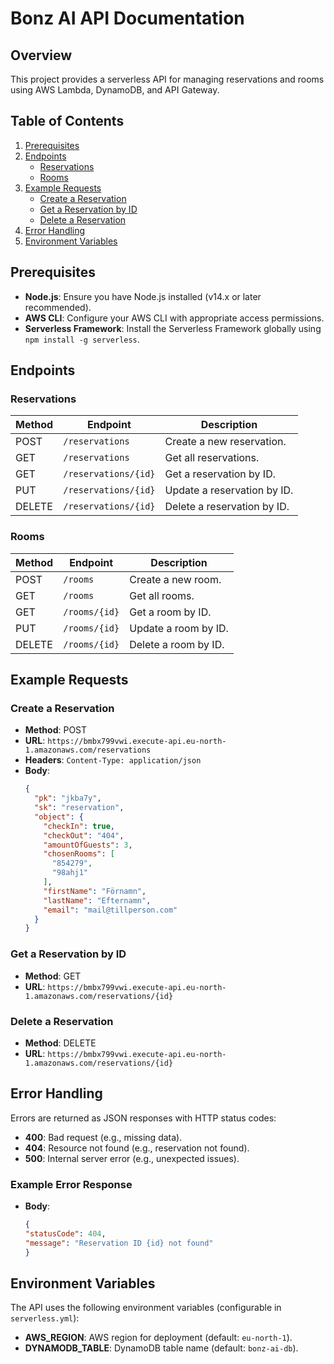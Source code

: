 # Bonz AI API Documentation

## Overview

This project provides a serverless API for managing reservations and rooms using AWS Lambda, DynamoDB, and API Gateway.

## Table of Contents

1. [Prerequisites](#prerequisites)
2. [Endpoints](#endpoints)
   - [Reservations](#reservations)
   - [Rooms](#rooms)
3. [Example Requests](#example-requests)
   - [Create a Reservation](#create-a-reservation)
   - [Get a Reservation by ID](#get-a-reservation-by-id)
   - [Delete a Reservation](#delete-a-reservation)
4. [Error Handling](#error-handling)
5. [Environment Variables](#environment-variables)

## Prerequisites

- **Node.js**: Ensure you have Node.js installed (v14.x or later recommended).
- **AWS CLI**: Configure your AWS CLI with appropriate access permissions.
- **Serverless Framework**: Install the Serverless Framework globally using `npm install -g serverless`.

## Endpoints

### Reservations

| Method | Endpoint                     | Description                      |
|--------|------------------------------|----------------------------------|
| POST   | `/reservations`              | Create a new reservation.        |
| GET    | `/reservations`              | Get all reservations.            |
| GET    | `/reservations/{id}`         | Get a reservation by ID.         |
| PUT    | `/reservations/{id}`         | Update a reservation by ID.      |
| DELETE | `/reservations/{id}`         | Delete a reservation by ID.      |

### Rooms

| Method | Endpoint                     | Description                      |
|--------|------------------------------|----------------------------------|
| POST   | `/rooms`                     | Create a new room.               |
| GET    | `/rooms`                     | Get all rooms.                   |
| GET    | `/rooms/{id}`                | Get a room by ID.                |
| PUT    | `/rooms/{id}`                | Update a room by ID.             |
| DELETE | `/rooms/{id}`                | Delete a room by ID.             |

## Example Requests

### Create a Reservation

- **Method**: POST
- **URL**: `https://bmbx799vwi.execute-api.eu-north-1.amazonaws.com/reservations`
- **Headers**: `Content-Type: application/json`
- **Body**:
  ```json
  {
    "pk": "jkba7y",
    "sk": "reservation",
    "object": {
      "checkIn": true,
      "checkOut": "404",
      "amountOfGuests": 3,
      "chosenRooms": [
        "854279",
        "98ahj1"
      ],
      "firstName": "Förnamn",
      "lastName": "Efternamn",
      "email": "mail@tillperson.com"
    }
  }

### Get a Reservation by ID

- **Method**: GET
- **URL**: `https://bmbx799vwi.execute-api.eu-north-1.amazonaws.com/reservations/{id}`

### Delete a Reservation

- **Method**: DELETE
- **URL**: `https://bmbx799vwi.execute-api.eu-north-1.amazonaws.com/reservations/{id}`

## Error Handling

Errors are returned as JSON responses with HTTP status codes:

- **400**: Bad request (e.g., missing data).
- **404**: Resource not found (e.g., reservation not found).
- **500**: Internal server error (e.g., unexpected issues).

### Example Error Response
- **Body**:
  ```json
  {
  "statusCode": 404,
  "message": "Reservation ID {id} not found"
  }

## Environment Variables

The API uses the following environment variables (configurable in `serverless.yml`):

- **AWS_REGION**: AWS region for deployment (default: `eu-north-1`).
- **DYNAMODB_TABLE**: DynamoDB table name (default: `bonz-ai-db`).
